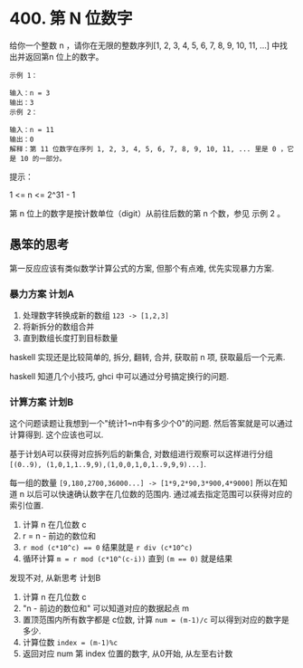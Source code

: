 # 400. 第 N 位数字

给你一个整数 n ，请你在无限的整数序列[1, 2, 3, 4, 5, 6, 7, 8, 9, 10, 11, ...] 中找出并返回第n 位上的数字。

```
示例 1：

输入：n = 3
输出：3
示例 2：

输入：n = 11
输出：0
解释：第 11 位数字在序列 1, 2, 3, 4, 5, 6, 7, 8, 9, 10, 11, ... 里是 0 ，它是 10 的一部分。
```

提示：

1 <= n <= 2^31 - 1

第 n 位上的数字是按计数单位（digit）从前往后数的第 n 个数，参见 示例 2 。

## 愚笨的思考

第一反应应该有类似数学计算公式的方案, 但那个有点难, 优先实现暴力方案.

### 暴力方案 计划A

1. 处理数字转换成新的数组 `123 -> [1,2,3]`
2. 将新拆分的数组合并
3. 直到数组长度打到目标数量

haskell 实现还是比较简单的, 拆分, 翻转, 合并, 获取前 n 项, 获取最后一个元素.

haskell 知道几个小技巧, ghci 中可以通过分号搞定换行的问题.

### 计算方案 计划B

这个问题读题让我想到一个"统计1\~n中有多少个0"的问题. 然后答案就是可以通过计算得到. 这个应该也可以.

基于计划A可以获得对应拆列后的新集合, 对数组进行观察可以这样进行分组 `[(0..9), (1,0,1,1..9,9),(1,0,0,1,0,1..9,9,9)...]`.

每一组的数量 `[9,180,2700,36000...] -> [1*9,2*90,3*900,4*9000]` 所以在知道 n 以后可以快速确认数字在几位数的范围内. 通过减去指定范围可以获得对应的索引位置.

1. 计算 n 在几位数 c
2. r = n - 前边的数位和
3. `r mod (c*10^c) == 0` 结果就是 `r div (c*10^c)`
4. 循环计算 `m = r mod (c*10^(c-i))` 直到 `(m == 0)` 就是结果

发现不对, 从新思考 计划B

1. 计算 n 在几位数 c
2. "n - 前边的数位和" 可以知道对应的数据起点 m
3. 置顶范围内所有数字都是 c位数, 计算 `num = (m-1)/c` 可以得到对应的数字是多少.
4. 计算位数 `index = (m-1)%c`
5. 返回对应 num 第 index 位置的数字, 从0开始, 从左至右计数


